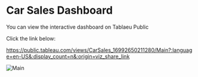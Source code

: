# Car Sales Dashboard

You can view the interactive dashboard on Tablaeu Public

Click the link below:

https://public.tableau.com/views/CarSales_16992650211280/Main?:language=en-US&:display_count=n&:origin=viz_share_link

![Main](https://github.com/ShanTheShan/Tableau/assets/96246152/36fd52db-3623-4cab-9579-7e12dd7385d3)
